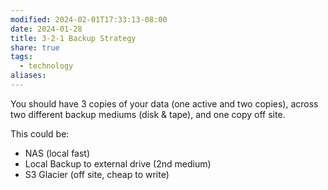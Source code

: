 ```yaml
---
modified: 2024-02-01T17:33:13-08:00
date: 2024-01-28
title: 3-2-1 Backup Strategy
share: true
tags:
  - technology
aliases: 
---
```

You should have 3 copies of your data (one active and two copies), across two different backup mediums (disk & tape), and one copy off site.

This could be:
- NAS (local fast)
- Local Backup to external drive (2nd medium)
- S3 Glacier (off site, cheap to write)